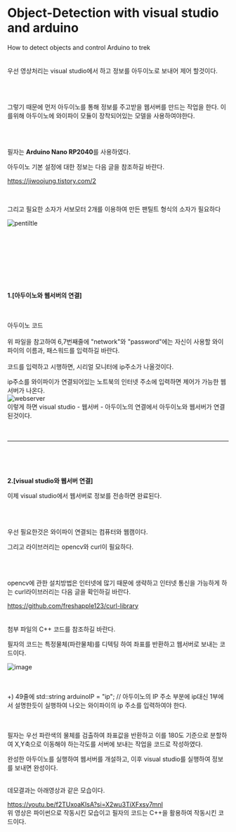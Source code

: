 # Object-Detection with visual studio and arduino
How to detect objects and control Arduino to trek
<br><br><br>
우선 영상처리는 visual studio에서 하고 정보를 아두이노로 보내어 제어 할것이다.

<br><br>

그렇기 때문에 먼저 아두이노를 통해 정보를 주고받을 웹서버를 만드는 작업을 한다.
이를위해 아두이노에 와이파이 모듈이 장착되어있는 모델을 사용하여야한다.

<br><br>

필자는 **Arduino Nano RP2040**를 사용하였다.

아두이노 기본 설정에 대한 정보는 다음 글을 참조하길 바란다.

<https://jiwoojung.tistory.com/2>

<br>

그리고 필요한 소자가 서보모터 2개를 이용하여 만든 팬틸트 형식의 소자가 필요하다


![pentiltle](https://github.com/user-attachments/assets/0ad18c22-8ed1-470b-b0ae-613573767ab6)

<br><br>
---
<br><br>

**1.[아두이노와 웹서버의 연결]**


<br><br>
아두이노 코드
<br><br>
위 파일을 참고하여 6,7번째줄에 "network"와 "password"에는 자신이 사용할 와이파이의 이름과, 패스워드를 입력하길 바란다.
<br><br>
코드를 입력하고 시행하면, 시리얼 모니터에 ip주소가 나올것이다.

ip주소를 와이파이가 연결되어있는 노트북의 인터넷 주소에 입력하면 제어가 가능한 웹서버가 나온다.
<br>
![webserver](https://github.com/user-attachments/assets/c2b04591-89f8-41b1-8301-680392d4e004)
<br>
이렇게 하면 visual studio - 웹서버 - 아두이노의 연결에서
아두이노와 웹서버가 연결된것이다.
<br><br><br>

---
<br><br><br>

**2.[visual studio와 웹서버 연결]**

이제 visual studio에서 웹서버로 정보를 전송하면 완료된다.

<br><br>

우선 필요한것은 와이파이 연결되는 컴퓨터와 웹캠이다.

그리고 라이브러리는 opencv와 curl이 필요하다. 

<br><br>

opencv에 관한 설치방법은 인터넷에 많기 때문에 생략하고
인터넷 통신을 가능하게 하는 curl라이브러리는 다음 글을 확인하길 바란다.

https://github.com/freshapple123/curl-library
<br><br><br>
첨부 파일의 C++ 코드를 참조하길 바란다. 

필자의 코드는 특정물체(파란물체)를 디텍팅 하여 좌표를 반환하고 웹서버로 보내는 코드이다.

![image](https://github.com/user-attachments/assets/529fe5bf-744c-4788-9bb7-0d7e98886281)
<br><br><br>

+) 49줄에  std::string arduinoIP = "ip"; // 아두이노의 IP 주소
부분에 ip대신 1부에서 설명한듯이 실행하여 나오는 와이파이의 ip 주소를 입력하여야 한다.

<br><br>
필자는 우선 파란색의 물체를 검출하여 좌표값을 반환하고
이를 180도 기준으로 분할하여 X,Y축으로 이동해야 하는각도를 서버에 보내는 작업을 코드로 작성하였다.
<br>

완성한 아두이노를 실행하여 웹서버를 개설하고, 이후 visual studio를 실행하여 정보를 보내면 완성이다.

<br>
데모결과는 아래영상과 같은 모습이다.

<https://youtu.be/f2TUxoaKIsA?si=X2wu3TiXFxsy7mnI>
<br>
위 영상은 파이썬으로 작동시킨 모습이고 필자의 코드는 C++을 활용하여 작동시킨 코드이다.
